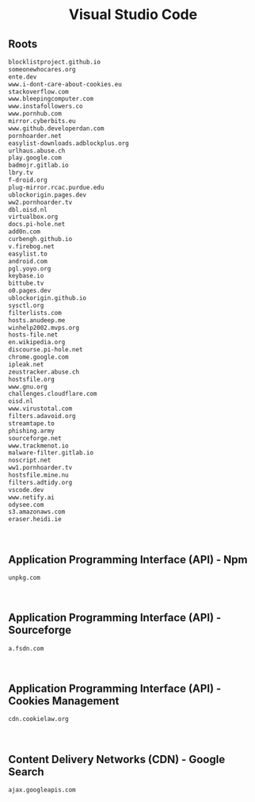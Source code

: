 


<h1 align="center">Visual Studio Code</h1>  


## Roots


```html
blocklistproject.github.io
someonewhocares.org
ente.dev
www.i-dont-care-about-cookies.eu
stackoverflow.com
www.bleepingcomputer.com
www.instafollowers.co
www.pornhub.com
mirror.cyberbits.eu
www.github.developerdan.com
pornhoarder.net
easylist-downloads.adblockplus.org
urlhaus.abuse.ch
play.google.com
badmojr.gitlab.io
lbry.tv
f-droid.org
plug-mirror.rcac.purdue.edu
ublockorigin.pages.dev
ww2.pornhoarder.tv
dbl.oisd.nl
virtualbox.org
docs.pi-hole.net
add0n.com
curbengh.github.io
v.firebog.net
easylist.to
android.com
pgl.yoyo.org
keybase.io
bittube.tv
o0.pages.dev
ublockorigin.github.io
sysctl.org
filterlists.com
hosts.anudeep.me
winhelp2002.mvps.org
hosts-file.net
en.wikipedia.org
discourse.pi-hole.net
chrome.google.com
ipleak.net
zeustracker.abuse.ch
hostsfile.org
www.gnu.org
challenges.cloudflare.com
oisd.nl
www.virustotal.com
filters.adavoid.org
streamtape.to
phishing.army
sourceforge.net
www.trackmenot.io
malware-filter.gitlab.io
noscript.net
ww1.pornhoarder.tv
hostsfile.mine.nu
filters.adtidy.org
vscode.dev
www.netify.ai
odysee.com
s3.amazonaws.com
eraser.heidi.ie
```  

<br>

## Application Programming Interface (API) - Npm


```html
unpkg.com
```  

<br>

## Application Programming Interface (API) - Sourceforge


```html
a.fsdn.com
```  

<br>

## Application Programming Interface (API) - Cookies Management


```html
cdn.cookielaw.org
```  

<br>

## Content Delivery Networks (CDN) - Google Search


```html
ajax.googleapis.com
```  

<br>
